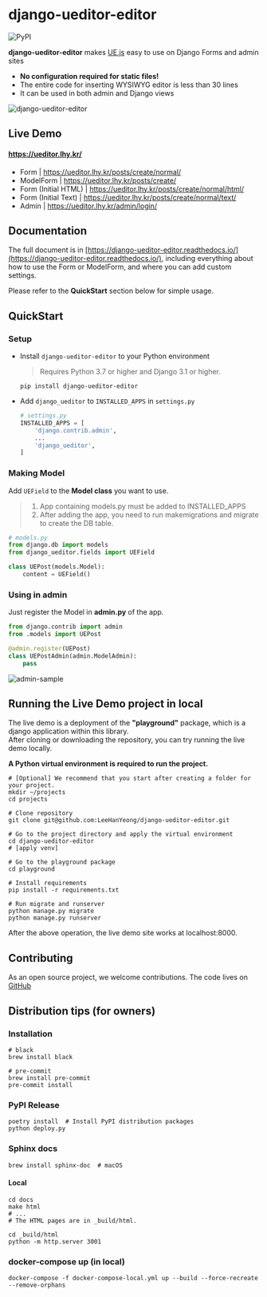 # django-ueditor-editor

![PyPI](https://img.shields.io/pypi/v/django-ueditor-editor)

**django-ueditor-editor** makes [UE.js](https://ueditorjs.com/) easy to use on Django Forms and admin sites

- **No configuration required for static files!**
- The entire code for inserting WYSIWYG editor is less than 30 lines
- It can be used in both admin and Django views

![django-ueditor-editor](https://raw.githubusercontent.com/LeeHanYeong/django-ueditor-editor/master/_assets/django-ueditor-editor-sample.png)

## Live Demo

#### https://ueditor.lhy.kr/

- Form | https://ueditor.lhy.kr/posts/create/normal/
- ModelForm | https://ueditor.lhy.kr/posts/create/
- Form (Initial HTML) | https://ueditor.lhy.kr/posts/create/normal/html/
- Form (Initial Text) | https://ueditor.lhy.kr/posts/create/normal/text/
- Admin | https://ueditor.lhy.kr/admin/login/



## Documentation

The full document is in [https://django-ueditor-editor.readthedocs.io/](https://django-ueditor-editor.readthedocs.io/), including everything about how to use the Form or ModelForm, and where you can add custom settings.

Please refer to the **QuickStart** section below for simple usage.



## QuickStart

### Setup

- Install `django-ueditor-editor` to your Python environment

  > Requires Python 3.7 or higher and Django 3.1 or higher.

  ```shell
  pip install django-ueditor-editor
  ```

- Add `django_ueditor` to `INSTALLED_APPS` in `settings.py`

  ```python
  # settings.py
  INSTALLED_APPS = [
      'django.contrib.admin',
      ...
      'django_ueditor',
  ]
  ```

### Making Model

Add `UEField` to the **Model class** you want to use.

> 1. App containing models.py must be added to INSTALLED_APPS
> 2. After adding the app, you need to run makemigrations and migrate to create the DB table.

```python
# models.py
from django.db import models
from django_ueditor.fields import UEField

class UEPost(models.Model):
    content = UEField()
```

### Using in admin

Just register the Model in **admin.py** of the app.

```python
from django.contrib import admin
from .models import UEPost

@admin.register(UEPost)
class UEPostAdmin(admin.ModelAdmin):
    pass
```

![admin-sample](https://raw.githubusercontent.com/LeeHanYeong/django-ueditor-editor/master/_assets/admin-sample.png)





## Running the Live Demo project in local

The live demo is a deployment of the **"playground"** package, which is a django application within this library.  
After cloning or downloading the repository, you can try running the live demo locally.

**A Python virtual environment is required to run the project.**

```shell
# [Optional] We recommend that you start after creating a folder for your project.
mkdir ~/projects
cd projects

# Clone repository
git clone git@github.com:LeeHanYeong/django-ueditor-editor.git

# Go to the project directory and apply the virtual environment
cd django-ueditor-editor
# [apply venv]

# Go to the playground package
cd playground

# Install requirements
pip install -r requirements.txt

# Run migrate and runserver
python manage.py migrate
python manage.py runserver
```

After the above operation, the live demo site works at localhost:8000.



## Contributing

As an open source project, we welcome contributions.
The code lives on [GitHub](https://github.com/LeeHanYeong/django-ueditor-editor)



## Distribution tips (for owners)

### Installation

```shell
# black
brew install black

# pre-commit
brew install pre-commit
pre-commit install
```

### PyPI Release

```shell
poetry install  # Install PyPI distribution packages
python deploy.py
```

### Sphinx docs

```shell
brew install sphinx-doc  # macOS
```

#### Local

```
cd docs
make html
# ...
# The HTML pages are in _build/html.

cd _build/html
python -m http.server 3001
```

 

### docker-compose up (in local)

```shell
docker-compose -f docker-compose-local.yml up --build --force-recreate --remove-orphans
```

